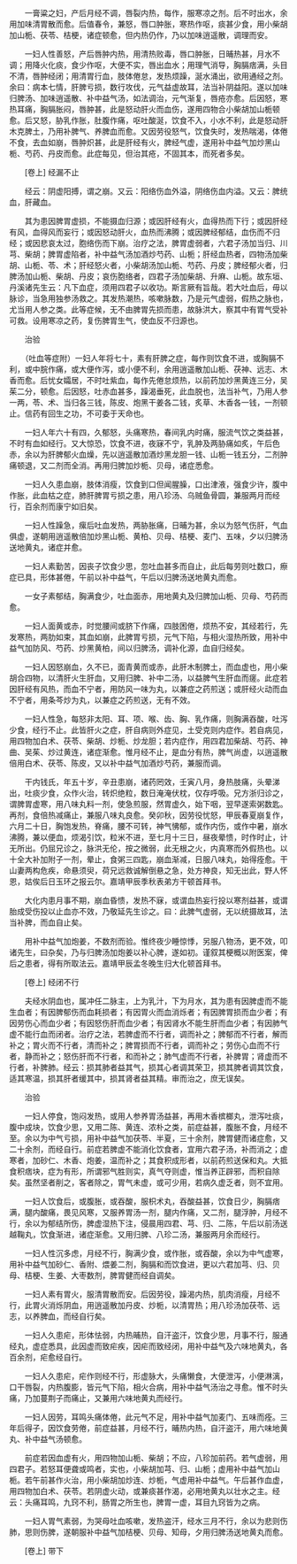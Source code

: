 <!-- { "loadSidebar": true } -->
　　一膏粱之妇，产后月经不调，唇裂内热，每作，服寒凉之剂。后不时出水，余用加味清胃散而愈。后值春令，兼怒，唇口肿胀，寒热作呕，痰甚少食，用小柴胡加山栀、茯苓、桔梗，诸症顿愈，但内热仍作，乃以加味逍遥散，调理而安。

　　一妇人性善怒，产后唇肿内热，用清热败毒，唇口肿胀，日晡热甚，月水不调；用降火化痰，食少作呕，大便不实，唇出血水；用理气消导，胸膈痞满，头目不清，唇肿经闭；用清胃行血，肢体倦怠，发热烦躁，涎水涌出，欲用通经之剂。余曰：病本七情，肝脾亏损，数行攻伐，元气益虚故耳，法当补阴益阳。遂以加味归脾汤、加味逍遥散、补中益气汤，如法调治，元气渐复，唇疮亦愈。后因怒，寒热耳痛，胸膈胀闷，唇肿甚，此是怒动肝火而血伤，遂用四物合小柴胡加山栀顿愈。后又怒，胁乳作胀，肚腹作痛，呕吐酸涎，饮食不入，小水不利，此是怒动肝木克脾土，乃用补脾气、养脾血而愈。又因劳役怒气，饮食失时，发热喘渴，体倦不食，去血如崩，唇肿炽甚，此是肝经有火，脾经气虚，遂用补中益气加炒黑山栀、芍药、丹皮而愈。此症每见，但治其疮，不固其本，而死者多矣。

　　[卷上] 经漏不止 

　　经云：阴虚阳搏，谓之崩。又云：阳络伤血外溢，阴络伤血内溢。又云：脾统血，肝藏血。

　　其为患因脾胃虚损，不能摄血归源；或因肝经有火，血得热而下行；或因肝经有风，血得风而妄行；或因怒动肝火，血热而沸腾；或因脾经郁结，血伤而不归经；或因悲哀太过，胞络伤而下崩。治疗之法，脾胃虚弱者，六君子汤加当归、川芎、柴胡；脾胃虚陷者，补中益气汤加酒炒芍药、山栀；肝经血热者，四物汤加柴胡、山栀、苓、术；肝经怒火者，小柴胡汤加山栀、芍药、丹皮；脾经郁火者，归脾汤加山栀、柴胡、丹皮；哀伤胞络者，四君子汤加柴胡、升麻、山栀。故东垣、丹溪诸先生云：凡下血症，须用四君子以收功。斯言厥有旨哉。若大吐血后，毋以脉诊，当急用独参汤救之。其发热潮热，咳嗽脉数，乃是元气虚弱，假热之脉也，尤当用人参之类。此等症候，无不由脾胃先损而患，故脉洪大，察其中有胃气受补可救。设用寒凉之药，复伤脾胃生气，使血反不归源也。

　　治验

　　（吐血等症附）一妇人年将七十，素有肝脾之症，每作则饮食不进，或胸膈不利，或中脘作痛，或大便作泻，或小便不利，余用逍遥散加山栀、茯神、远志、木香而愈。后忧女孀居，不时吐紫血，每作先倦怠烦热，以前药加炒黑黄连三分，吴茱二分，顿愈。后因怒，吐赤血甚多，躁渴垂死，此血脱也，法当补气，乃用人参一两，苓、术、当归各三钱，陈皮、炮黑干姜各二钱，炙草、木香各一钱，一剂顿止。信药有回生之功，不可委于天命也。

　　一妇人年六十有四，久郁怒，头痛寒热，春间乳内时痛，服流气饮之类益甚，不时有血如经行。又大惊恐，饮食不进，夜寐不宁，乳肿及两胁痛如炙，午后色赤，余以为肝脾郁火血燥，先以逍遥散加酒炒黑龙胆一钱、山栀一钱五分，二剂肿痛顿退，又二剂而全消。再用归脾加炒栀、贝母，诸症悉愈。

　　一妇人久患血崩，肢体消瘦，饮食到口但闻腥臊，口出津液，强食少许，腹中作胀，此血枯之症，肺肝脾胃亏损之患，用八珍汤、乌贼鱼骨圆，兼服两月而经行，百余剂而康宁如旧矣。

　　一妇人性躁急，瘰后吐血发热，两胁胀痛，日晡为甚，余以为怒气伤肝，气血俱虚，遂朝用逍遥散倍加炒黑山栀、黄柏、贝母、桔梗、麦门、五味，夕以归脾汤送地黄丸，诸症并愈。

　　一妇人素勤苦，因丧子饮食少思，忽吐血甚多而自止，此后每劳则吐数口，瘵症已具，形体甚倦，午前以补中益气，午后以归脾汤送地黄丸而愈。

　　一女子素郁结，胸满食少，吐血面赤，用地黄丸及归脾加山栀、贝母、芍药而愈。

　　一妇人面黄或赤，时觉腰间或脐下作痛，四肢困倦，烦热不安，其经若行，先发寒热，两肋如束，其血如崩，此脾胃亏损，元气下陷，与相火湿热所致，用补中益气加防风、芍药、炒黑黄柏，间以归脾汤，调补化源，血自归经矣。

　　一妇人因怒崩血，久不已，面青黄而或赤，此肝木制脾土，而血虚也，用小柴胡合四物，以清肝火生肝血，又用归脾、补中二汤，以益脾气生肝血而瘥。此症若因肝经有风热，而血不宁者，用防风一味为丸，以兼症之药煎送；或肝经火动而血不宁者，用条芩炒为丸，以兼症之药煎送，无有不效。

　　一妇人性急，每怒非太阳、耳、项、喉、齿、胸、乳作痛，则胸满吞酸，吐泻少食，经行不止。此皆肝火之症，肝自病则外症见，土受克则内症作。若自病见，用四物加白术、茯苓、柴胡、炒栀、炒龙胆；若内症作，用四君加柴胡、芍药、神曲、吴茱、炒过黄连，诸症渐愈。惟月经不止，是血分有热，脾气尚虚，以逍遥散倍用白术、茯苓、陈皮，又以补中益气加酒炒芍药，兼服而调。

　　干内钱氏，年五十岁，辛丑患崩，诸药罔效，壬寅八月，身热肢痛，头晕涕出，吐痰少食，众作火治，转炽绝粒，数日淹淹伏枕，仅存呼吸。兄方浙归诊之，谓脾胃虚寒，用八味丸料一剂，使急煎服，然胃虚久，始下咽，翌早遂索粥数匙。再剂，食倍热减痛止，兼服八味丸良愈。癸卯秋，因劳役忧怒，甲辰春夏崩复作，六月二十日，胸饱发热，脊痛，腰不可转，神气怫郁，或作内伤，或作中暑，崩水沸腾，兼以便血，烦渴引饮，粒米不进，至七月十三日，昼夜晕愦，时作时止，计无所出。仍屈兄诊之，脉洪无伦，按之微弱，此无根之火，内真寒而外假热也。以十全大补加附子一剂，晕止，食粥三四匙，崩血渐减，日服八味丸，始得痊愈。干山妻两构危疾，命悬须臾，荷兄远救诚解倒悬之急，处方神良，知无出此，野人怀恩，姑俟后日玉环之报云尔。嘉靖甲辰季秋表弟方干顿首拜书。

　　大化内患月事不期，崩血昏愦，发热不寐，或谓血热妄行投以寒剂益甚，或谓胎成受伤投以止血亦不效，乃敬延先生诊之。曰：此脾气虚弱，无以统摄故耳，法当补脾，而血自止矣。

　　用补中益气加炮姜，不数剂而验。惟终夜少睡惊悸，另服八物汤，更不效，叩诸先生，曰杂矣，乃与归脾汤加炮姜以补心脾，遂如初。谨叙其梗概以附医案，俾后之患者，得有所取法云。嘉靖甲辰孟冬晚生归大化顿首拜书。

　　[卷上] 经闭不行 

　　夫经水阴血也，属冲任二脉主，上为乳汁，下为月水，其为患有因脾虚而不能生血者；有因脾郁伤而血耗损者；有因胃火而血消烁者；有因脾胃损而血少者；有因劳伤心而血少者；有因怒伤肝而血少者；有因肾水不能生肝而血少者；有因肺气虚不能行血而闭者。治疗之法，若脾虚而不行者，调而补之；脾郁而不行者，解而补之；胃火而不行者，清而补之；脾胃损而不行者，调而补之；劳伤心血而不行者，静而补之；怒伤肝而不行者，和而补之；肺气虚而不行者，补脾胃；肾虚而不行者，补脾肺。经云：损其肺者益其气，损其心者调其荣卫，损其脾者调其饮食，适其寒温，损其肝者缓其中，损其肾者益其精。审而治之，庶无误矣。

　　治验

　　一妇人停食，饱闷发热，或用人参养胃汤益甚，再用木香槟榔丸，泄泻吐痰，腹中成块，饮食少思，又用二陈、黄连、浓朴之类，前症益甚，腹胀不食，月经不至。余以为中气亏损，用补中益气加茯苓、半夏，三十余剂，脾胃健而诸症愈，又二十余剂，而经自行。前症若脾虚不能消化饮食者，宜用六君子汤，补而消之；虚寒者，加砂仁、木香、炮姜，温而补之；其食积成形者，以前药煎送保和丸。大抵食积痞块，症为有形，所谓邪气胜则实，真气夺则虚，惟当养正辟邪，而积自除矣。虽然坚者削之，客者除之，胃气未虚，或可少用，若病久虚乏者，则不宜用。

　　一妇人饮食后，或腹胀，或吞酸，服枳术丸，吞酸益甚，饮食日少，胸膈痞满，腿内酸痛，畏见风寒，又服养胃汤一剂，腿内作痛，又二剂，腿浮肿，月经不行，余以为郁结所伤，脾虚湿热下注，侵晨用四君、芎、归、二陈，午后以前汤送越鞠丸，饮食渐进，诸症渐愈。又用归脾、八珍二汤，兼服两月余而经行。

　　一妇人性沉多虑，月经不行，胸满少食，或作胀，或吞酸，余以为中气虚寒，用补中益气加砂仁、香附、煨姜二剂，胸膈和而饮食进，更以六君加芎、归、贝母、桔梗、生姜、大枣数剂，脾胃健而经自调矣。

　　一妇人素有胃火，服清胃散而安。后因劳役，躁渴内热，肌肉消瘦，月经不行，此胃火消烁阴血，用逍遥散加丹皮、炒栀，以清胃热；用八珍汤加茯苓、远志，以养脾血，而经自行矣。

　　一妇人久患疟，形体怯弱，内热晡热，自汗盗汗，饮食少思，月事不行，服通经丸，虚症悉具，此因虚而致疟疾，因疟而致经闭，用补中益气及六味地黄丸，各百余剂，疟愈经自行。

　　一妇人久患疟，疟作则经不行，形虚脉大，头痛懒食，大便泄泻，小便淋漓，口干唇裂，内热腹膨，皆元气下陷，相火合病，用补中益气汤治之寻愈。惟不时头痛，乃加蔓荆子而痛止，又兼用六味地黄丸而经行。

　　一妇人因劳，耳鸣头痛体倦，此元气不足，用补中益气加麦门、五味而痊。三年后得子，因饮食劳倦，前症益甚，月经不行，晡热内热，自汗盗汗，用六味地黄丸、补中益气汤顿愈。

　　前症若因血虚有火，用四物加山栀、柴胡；不应，八珍加前药。若气虚弱，用四君子。若怒耳便聋或鸣者，实也，小柴胡加芎、归、山栀；虚用补中益气加山栀。若午前甚作火治，用小柴胡加炒连、炒栀，气虚用补中益气。午后甚作血虚，用四物加白术、茯苓。若阴虚火动，或兼痰甚作渴，必用地黄丸以壮水之主。经云：头痛耳鸣，九窍不利，肠胃之所生也，脾胃一虚，耳目九窍皆为之病。

　　一妇人胃气素弱，为哭母吐血咳嗽，发热盗汗，经水三月不行，余以为悲则伤肺，思则伤脾，遂朝服补中益气加桔梗、贝母、知母，夕用归脾汤送地黄丸而愈。

　　[卷上] 带下 

